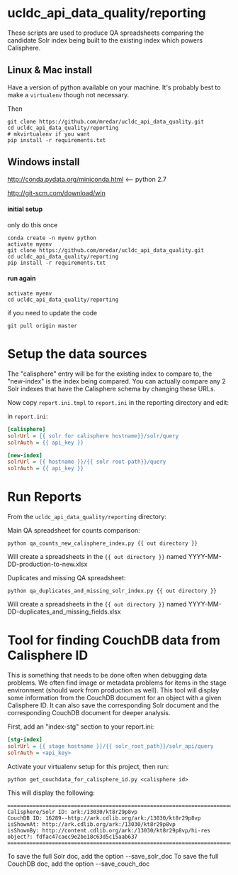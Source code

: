 # ucldc\_api\_data\_quality/reporting

These scripts are used to produce QA spreadsheets comparing the candidate Solr index being built to the existing index which powers Calisphere.

## Linux & Mac install

Have a version of python available on your machine.
It's probably best to make a `virtualenv` though not necessary.

Then 

	git clone https://github.com/mredar/ucldc_api_data_quality.git
	cd ucldc_api_data_quality/reporting
	# mkvirtualenv if you want
	pip install -r requirements.txt

## Windows install

http://conda.pydata.org/miniconda.html  <-- python 2.7

http://git-scm.com/download/win

#### initial setup
only do this once
```dos
conda create -n myenv python
activate myenv
git clone https://github.com/mredar/ucldc_api_data_quality.git
cd ucldc_api_data_quality/reporting
pip install -r requirements.txt
```

#### run again

```dos
activate myenv
cd ucldc_api_data_quality/reporting
```
if you need to update the code

```
git pull origin master
```

# Setup the data sources

The "calisphere" entry will be for the existing index to compare to, the "new-index" is the index being compared. You can actually compare any 2 Solr indexes that have the Calisphere schema by changing these URLs.

Now copy `report.ini.tmpl` to `report.ini` in the reporting directory and edit:

in `report.ini`:

```ini
[calisphere]
solrUrl = {{ solr for calisphere hostname}}/solr/query
solrAuth = {{ api_key }}

[new-index]
solrUrl = {{ hostname }}/{{ solr root path}}/query
solrAuth = {{ api_key }}
```

# Run Reports

From the `ucldc_api_data_quality/reporting` directory:

Main QA spreadsheet for counts comparison:

```shell
python qa_counts_new_calisphere_index.py {{ out directory }}
```

Will create a spreadsheets in the `{{ out directory }}` named YYYY-MM-DD-production-to-new.xlsx

Duplicates and missing QA spreadsheet: 

```shell
python qa_duplicates_and_missing_solr_index.py {{ out directory }}
```

Will create a spreadsheets in the `{{ out directory }}` named YYYY-MM-DD-duplicates_and_missing_fields.xlsx


# Tool for finding CouchDB data from Calisphere ID

This is something that needs to be done often when debugging data problems. We often find image or metadata problems for items in the stage environment (should work from production as well). This tool will display some information from the CouchDB document for an object with a given Calisphere ID. It can also save the corresponding Solr document and the corresponding CouchDB document for deeper analysis.

First, add an "index-stg" section to your report.ini:

```ini
[stg-index]
solrUrl = {{ stage hostname }}/{{ solr_root_path}}/solr_api/query
solrAuth = <api_key>
```

Activate your virtualenv setup for this project, then run:

`python get_couchdata_for_calisphere_id.py <calisphere id>`

This will display the following:

```text
===========================================================================
Calisphere/Solr ID: ark:/13030/kt8r29p8vp
CouchDB ID: 16289--http://ark.cdlib.org/ark:/13030/kt8r29p8vp
isShownAt: http://ark.cdlib.org/ark:/13030/kt8r29p8vp
isShownBy: http://content.cdlib.org/ark:/13030/kt8r29p8vp/hi-res
object?: fdfac47caec9e2be18c63d5c15aab637
===========================================================================
```

To save the full Solr doc, add the option --save_solr_doc
To save the full CouchDB doc, add the option --save_couch_doc

